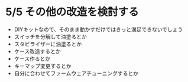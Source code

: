 # 5/5 その他の改造を検討する

* DIYキットなので、そのまま動かすだけではきっと満足できないでしょう
* スイッチを分解して油塗るとか
* スタビライザーに油塗るとか
* ケース改造するとか
* ケース作るとか
* キーマップ変更するとか
* 自分に合わせてファームウェアチューニングするとか